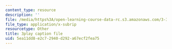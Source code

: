 ```yaml
---
content_type: resource
description: ''
file: /media/https%3A/open-learning-course-data-rc.s3.amazonaws.com/3-320-atomistic-computer-modeling-of-materials-sma-5107-spring-2005/5ea11dd8e2c72940d292a67ecf2fea75_K8qD73y8jag.srt
file_type: application/x-subrip
resourcetype: Other
title: 3play caption file
uid: 5ea11dd8-e2c7-2940-d292-a67ecf2fea75
---
```

